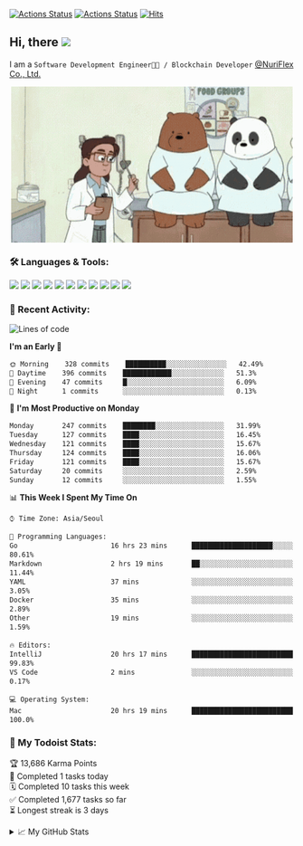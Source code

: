 
[![Actions Status](https://github.com/ddok2/ddok2/workflows/Todoist%20Readme/badge.svg)](https://github.com/ddok2/ddok2/actions)
[![Actions Status](https://github.com/ddok2/ddok2/workflows/wakatime-stats/badge.svg)](https://github.com/ddok2/ddok2/actions)
[![Hits](https://hits.seeyoufarm.com/api/count/incr/badge.svg?url=https%3A%2F%2Fgithub.com%2Fddok2&count_bg=%23FF9595&title_bg=%23555555&icon=github.svg&icon_color=%23FFFFFF&title=hits&edge_flat=false)](https://hits.seeyoufarm.com)

<!-- ![visitors](https://visitor-badge.laobi.icu/badge?page_id=ddok2.ddok2) -->
## Hi, there <img src="https://raw.githubusercontent.com/MartinHeinz/MartinHeinz/master/wave.gif" width="25px">

I am a `Software Development Engineer🧑‍💻 / Blockchain Developer` [@NuriFlex Co., Ltd.](https://nuriflex.com)


<p align="center">
<img align="center" alt="GIF" src="img/debugging.gif" />
</p>


### 🛠 Languages & Tools:
<p>
    <img src="https://img.shields.io/badge/go-%2300ADD8.svg?&style=for-the-badge&logo=go&logoColor=white"/>
    <img src="https://img.shields.io/badge/node.js%20-%2343853D.svg?&style=for-the-badge&logo=node.js&logoColor=white"/>
    <img src="https://img.shields.io/badge/javascript%20-%23323330.svg?&style=for-the-badge&logo=javascript&logoColor=%23F7DF1E"/>
    <img src="https://img.shields.io/badge/typescript%20-%23007ACC.svg?&style=for-the-badge&logo=typescript&logoColor=white"/>
    <img src="https://img.shields.io/badge/python%20-%2314354C.svg?&style=for-the-badge&logo=python&logoColor=white"/>
    <img src="https://img.shields.io/badge/react%20-%2320232a.svg?&style=for-the-badge&logo=react&logoColor=%2361DAFB"/>
    <img src="https://img.shields.io/badge/AWS%20-%23FF9900.svg?&style=for-the-badge&logo=amazon-aws&logoColor=white"/>
    <img src="https://img.shields.io/badge/Google%20Cloud%20-%234285F4.svg?&style=for-the-badge&logo=google-cloud&logoColor=white"/>
    <img src="https://img.shields.io/badge/docker%20-%230db7ed.svg?&style=for-the-badge&logo=docker&logoColor=white"/>
    <img src="https://img.shields.io/badge/kubernetes%20-%23326ce5.svg?&style=for-the-badge&logo=kubernetes&logoColor=white"/>
    <img src="https://img.shields.io/badge/ansible%20-%231A1918.svg?&style=for-the-badge&logo=ansible&logoColor=white"/>
</p>

### 🌈 Recent Activity:
<!--START_SECTION:waka-->
![Lines of code](https://img.shields.io/badge/From%20Hello%20World%20I%27ve%20Written-683374%20lines%20of%20code-blue)

**I'm an Early 🐤** 

```text
🌞 Morning    328 commits    ██████████░░░░░░░░░░░░░░░   42.49% 
🌆 Daytime    396 commits    ████████████░░░░░░░░░░░░░   51.3% 
🌃 Evening    47 commits     █░░░░░░░░░░░░░░░░░░░░░░░░   6.09% 
🌙 Night      1 commits      ░░░░░░░░░░░░░░░░░░░░░░░░░   0.13%

```
📅 **I'm Most Productive on Monday** 

```text
Monday       247 commits    ████████░░░░░░░░░░░░░░░░░   31.99% 
Tuesday      127 commits    ████░░░░░░░░░░░░░░░░░░░░░   16.45% 
Wednesday    121 commits    ████░░░░░░░░░░░░░░░░░░░░░   15.67% 
Thursday     124 commits    ████░░░░░░░░░░░░░░░░░░░░░   16.06% 
Friday       121 commits    ████░░░░░░░░░░░░░░░░░░░░░   15.67% 
Saturday     20 commits     ░░░░░░░░░░░░░░░░░░░░░░░░░   2.59% 
Sunday       12 commits     ░░░░░░░░░░░░░░░░░░░░░░░░░   1.55%

```


📊 **This Week I Spent My Time On** 

```text
⌚︎ Time Zone: Asia/Seoul

💬 Programming Languages: 
Go                       16 hrs 23 mins      ████████████████████░░░░░   80.61% 
Markdown                 2 hrs 19 mins       ██░░░░░░░░░░░░░░░░░░░░░░░   11.44% 
YAML                     37 mins             ░░░░░░░░░░░░░░░░░░░░░░░░░   3.05% 
Docker                   35 mins             ░░░░░░░░░░░░░░░░░░░░░░░░░   2.89% 
Other                    19 mins             ░░░░░░░░░░░░░░░░░░░░░░░░░   1.59%

🔥 Editors: 
IntelliJ                 20 hrs 17 mins      █████████████████████████   99.83% 
VS Code                  2 mins              ░░░░░░░░░░░░░░░░░░░░░░░░░   0.17%

💻 Operating System: 
Mac                      20 hrs 19 mins      █████████████████████████   100.0%

```


<!--END_SECTION:waka-->

### 🚧 My Todoist Stats:
<!-- TODO-IST:START -->
🏆  13,686 Karma Points           
🌸  Completed 1 tasks today           
🗓  Completed 10 tasks this week           
✅  Completed 1,677 tasks so far           
⏳  Longest streak is 3 days
<!-- TODO-IST:END -->

<details>
<summary>📈 My GitHub Stats</summary>
<p align="center"> <img src="https://github-readme-stats.vercel.app/api?username=ddok2&show_icons=true" alt="ddok2" />
</details>
